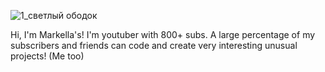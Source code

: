 ![1_светлый ободок](https://user-images.githubusercontent.com/105635627/170814059-0083835a-5095-4367-b3e8-90abca1acc7a.png)

Hi, I'm Markella's!
I'm youtuber with 800+ subs. A large percentage of my subscribers and friends can code and create very interesting unusual projects! (Me too)
